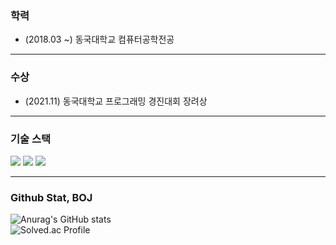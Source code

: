 ### 학력
- (2018.03 ~) 동국대학교 컴퓨터공학전공

----------------------------
### 수상
- (2021.11) 동국대학교 프로그래밍 경진대회 장려상

----------------------------
### 기술 스택
<div align="left">
    <img src="https://img.shields.io/badge/c++-F34B7D?style=for-the-badge&logo=c%2B%2B&logoColor=">
    <img src="https://img.shields.io/badge/express-F1E05A?style=for-the-badge&logo=express&logoColor=black">
    <img src="https://img.shields.io/badge/Mysql-1572B6?style=for-the-badge&logo=mysql&logoColor=white">
</div>

----------------------------
### Github Stat, BOJ
![Anurag's GitHub stats](https://github-readme-stats.vercel.app/api?username=hiwg08&show_icons=true&theme=highcontrast)
<br>
![Solved.ac Profile](http://mazassumnida.wtf/api/v2/generate_badge?boj=bliss08)



<!--
**hiwg08/hiwg08** is a ✨ _special_ ✨ repository because its `README.md` (this file) appears on your GitHub profile.

-->
